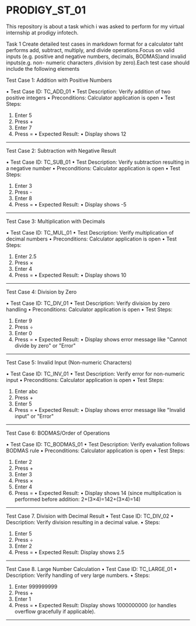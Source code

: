 # PRODIGY_ST_01

This repository is about a task which i was asked to perform for my virtual internship at prodigy infotech.

Task 1 Create detailed test cases in markdown format for a calculator taht performs add, subtract, multiply, and divide operations.Focus on valid inputs (e.g. positive and negative numbers, decimals, BODMAS)and invalid inputs(e.g. non- numeric characters ,division by zero).Each test case should include the following elements 

Test Case 1: Addition with Positive Numbers

•	Test Case ID: TC_ADD_01
•	Test Description: Verify addition of two positive integers
•	Preconditions: Calculator application is open
•	Test Steps:
1.	Enter 5
2.	Press +
3.	Enter 7
4.	Press =
•	Expected Result:
•	Display shows 12
________________________________________

Test Case 2: Subtraction with Negative Result

•	Test Case ID: TC_SUB_01
•	Test Description: Verify subtraction resulting in a negative number
•	Preconditions: Calculator application is open
•	Test Steps:
1.	Enter 3
2.	Press -
3.	Enter 8
4.	Press =
•	Expected Result:
•	Display shows -5
________________________________________

Test Case 3: Multiplication with Decimals

•	Test Case ID: TC_MUL_01
•	Test Description: Verify multiplication of decimal numbers
•	Preconditions: Calculator application is open
•	Test Steps:
1.	Enter 2.5
2.	Press ×
3.	Enter 4
4.	Press =
•	Expected Result:
•	Display shows 10
________________________________________

Test Case 4: Division by Zero

•	Test Case ID: TC_DIV_01
•	Test Description: Verify division by zero handling
•	Preconditions: Calculator application is open
•	Test Steps:
1.	Enter 9
2.	Press ÷
3.	Enter 0
4.	Press =
•	Expected Result:
•	Display shows error message like "Cannot divide by zero" or "Error"
________________________________________

Test Case 5: Invalid Input (Non-numeric Characters)

•	Test Case ID: TC_INV_01
•	Test Description: Verify error for non-numeric input
•	Preconditions: Calculator application is open
•	Test Steps:
1.	Enter abc
2.	Press +
3.	Enter 5
4.	Press =
•	Expected Result:
•	Display shows error message like "Invalid input" or "Error"
________________________________________

Test Case 6: BODMAS/Order of Operations

•	Test Case ID: TC_BODMAS_01
•	Test Description: Verify evaluation follows BODMAS rule
•	Preconditions: Calculator application is open
•	Test Steps:
1.	Enter 2
2.	Press +
3.	Enter 3
4.	Press ×
5.	Enter 4
6.	Press =
•	Expected Result:
•	Display shows 14 (since multiplication is performed before addition: 2+(3×4)=142+(3×4)=14)
_________________________________________________________________________________________________________
Test Case 7. Division with Decimal Result
•	Test Case ID: TC_DIV_02
•	Description: Verify division resulting in a decimal value.
•	Steps:
1.	Enter 5
2.	Press ÷
3.	Enter 2
4.	Press =
•	Expected Result: Display shows 2.5
_________________________________________________________________________________________________________

Test Case 8. Large Number Calculation
•	Test Case ID: TC_LARGE_01
•	Description: Verify handling of very large numbers.
•	Steps:
1.	Enter 999999999
2.	Press +
3.	Enter 1
4.	Press =
•	Expected Result: Display shows 1000000000 (or handles overflow gracefully if applicable).
________________________________________________________________________________________________________

